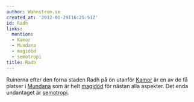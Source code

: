 ```yaml
---
author: Wahnstrom.se
created_at: '2012-01-29T16:25:51Z'
id: Radh
links:
  mention:
  - Kamor
  - Mundana
  - magidöd
  - semotropi
title: Radh
---
```


Ruinerna efter den forna staden Radh på ön utanför [Kamor] är en av de få platser i [Mundana] som är
helt [magidöd] för nästan alla aspekter. Det enda undantaget är [semotropi].

  [Kamor]: Kamor
  [Mundana]: Mundana
  [magidöd]: magidöd
  [semotropi]: semotropi